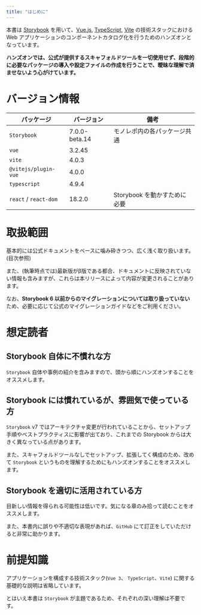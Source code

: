 ```yaml
---
title: "はじめに"
---
```


本書は [Storybook](https://storybook.js.org/) を用いて、[Vue.js](https://jp.vuejs.org/index.html), [TypeScript](https://www.typescriptlang.org/), [Vite](https://ja.vitejs.dev/) の技術スタックにおける Web アプリケーションのコンポーネントカタログ化を行うためのハンズオンとなっています。

**ハンズオンでは、公式が提供するスキャフォルドツールを一切使用せず、段階的に必要なパッケージの導入や設定ファイルの作成を行うことで、曖昧な理解で済ませないよう心がけています。**

# バージョン情報

|パッケージ|バージョン|備考|
|----|----|----|
|`Storybook`|7.0.0-beta.14|モノレポ内の各パッケージ共通|
|`vue`|3.2.45||
|`vite`|4.0.3||
|`@vitejs/plugin-vue`|4.0.0||
|`typescript`|4.9.4||
|`react` / `react-dom`|18.2.0|Storybook を動かすために必要|

# 取扱範囲

基本的には公式ドキュメントをベースに噛み砕きつつ、広く浅く取り扱います。(目次参照)

また、(執筆時点では)最新版がβ版である都合、ドキュメントに反映されていない情報も含みますが、これらは本リリースによって内容が変更されることがあります。

なお、**Storybook 6 以前からのマイグレーションについては取り扱っていない**ため、必要に応じて公式のマイグレーションガイドなどをご利用ください。

# 想定読者

## Storybook 自体に不慣れな方

`Storybook` 自体や事例の紹介を含みますので、頭から順にハンズオンすることをオススメします。

## Storybook には慣れているが、雰囲気で使っている方

`Storybook` v7 ではアーキテクチャ変更が行われていることから、セットアップ手順やベストプラクティスに影響が出ており、これまでの Storybook からは大きく異なっている点があります。

また、スキャフォルドツールなしでセットアップ、拡張してく構成のため、改めて `Storybook` というものを理解するためにもハンズオンすることをオススメします。

## Storybook を適切に活用されている方

目新しい情報を得られる可能性は低いです。気になる章のみ拾って読むことをオススメします。

また、本書内に誤りや不適切な表現があれば、`GitHub` にて訂正をしていただけると非常に助かります。

# 前提知識

アプリケーションを構成する技術スタック(`Vue 3`、 `TypeScript`、`Vite`) に関する基礎的な説明は省略しています。

とはいえ本書は `Storybook` が主題であるため、それぞれの深い理解は不要です。